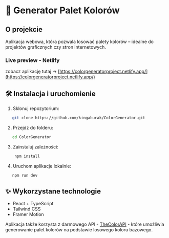 # 🎨 Generator Palet Kolorów 

## O projekcie
Aplikacja webowa, która pozwala losować palety kolorów – idealne do projektów graficznych czy stron internetowych. 



### Live preview - Netlify

zobacz aplikację tutaj -> [https://colorgeneratorproject.netlify.app/](https://colorgeneratorproject.netlify.app/)

## 🛠️ Instalacja i uruchomienie

1. Sklonuj repozytorium: 

```bash
   git clone https://github.com/kingaburak/ColorGenerator.git
```

2. Przejdź do folderu:

```bash
   cd ColorGenerator
```

3. Zainstaluj zależności:

```bash
    npm install
```

4. Uruchom aplikacje lokalnie:
   
```bash
   npm run dev
```

## ✨ Wykorzystane technologie
- React + TypeScript
- Tailwind CSS
- Framer Motion
  
Aplikacja także korzysta z darmowego API - [TheColorAPI](https://www.thecolorapi.com) - które umożliwia generowanie palet kolorów na podstawie losowego koloru bazowego.
